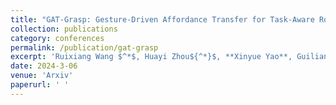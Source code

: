 ```yaml
---
title: "GAT-Grasp: Gesture-Driven Affordance Transfer for Task-Aware Robotic Grasping"
collection: publications
category: conferences
permalink: /publication/gat-grasp
excerpt: 'Ruixiang Wang $^*$, Huayi Zhou${^*}$, **Xinyue Yao**, Guiliang Liu, Kui Jia '
date: 2024-3-06
venue: 'Arxiv'
paperurl: ' ' 
---
```

